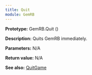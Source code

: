 ```yaml
---
title: Quit
module: GemRB
---
```


**Prototype:** GemRB.Quit ()

**Description:** Quits GemRB immediately.

**Parameters:** N/A

**Return value:** N/A

**See also:** [QuitGame](QuitGame.md)

